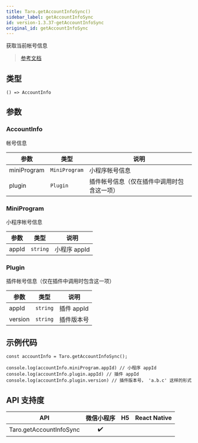 ```yaml
---
title: Taro.getAccountInfoSync()
sidebar_label: getAccountInfoSync
id: version-1.3.37-getAccountInfoSync
original_id: getAccountInfoSync
---
```


获取当前帐号信息

> [参考文档](https://developers.weixin.qq.com/miniprogram/dev/api/open-api/account-info/wx.getAccountInfoSync.html)

## 类型

```tsx
() => AccountInfo
```

## 参数

### AccountInfo

帐号信息

| 参数 | 类型 | 说明 |
| --- | --- | --- |
| miniProgram | `MiniProgram` | 小程序帐号信息 |
| plugin | `Plugin` | 插件帐号信息（仅在插件中调用时包含这一项） |

### MiniProgram

小程序帐号信息

| 参数 | 类型 | 说明 |
| --- | --- | --- |
| appId | `string` | 小程序 appId |

### Plugin

插件帐号信息（仅在插件中调用时包含这一项）

| 参数 | 类型 | 说明 |
| --- | --- | --- |
| appId | `string` | 插件 appId |
| version | `string` | 插件版本号 |

## 示例代码

```tsx
const accountInfo = Taro.getAccountInfoSync();

console.log(accountInfo.miniProgram.appId) // 小程序 appId
console.log(accountInfo.plugin.appId) // 插件 appId
console.log(accountInfo.plugin.version) // 插件版本号， 'a.b.c' 这样的形式
```

## API 支持度

| API | 微信小程序 | H5 | React Native |
| :---: | :---: | :---: | :---: |
| Taro.getAccountInfoSync | ✔️ |  |  |
